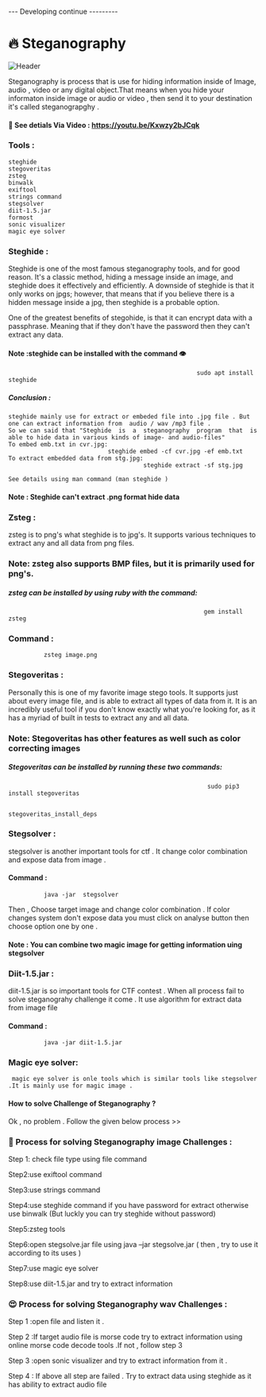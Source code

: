 --- Developing continue ---------

# 🔥 Steganography


![Header](https://user-images.githubusercontent.com/55437834/115628460-7ad61c80-a322-11eb-8095-a2bf03171db8.jpg)


Steganography is  process that is use for hiding  information inside of Image, audio , video or any digital object.That means  when you hide your informaton inside image or audio or video   , then send it to your destination  it's called steganograpghy   .

#### 👀 See detials Via Video : https://youtu.be/Kxwzy2bJCqk
 
### Tools :
    
    steghide
    stegoveritas
    zsteg
    binwalk
    exiftool
    strings command
    stegsolver
    diit-1.5.jar
    formost
    sonic visualizer
    magic eye solver
    
    
### Steghide :

Steghide is one of the most famous steganography tools, and for good reason. It's a classic method, hiding a message inside an image, and steghide does it effectively and efficiently. A downside of steghide is that it only works on jpgs; however, that means that if you believe there is a hidden message inside a jpg, then steghide is a probable option.



One of the greatest benefits of stegohide, is that it can encrypt data with a passphrase. Meaning that if they don't have the password then they can't extract any data.



#### Note :steghide can be installed with the command 👁️
                                                         sudo apt install steghide
     
##### Conclusion :
    
    steghide mainly use for extract or embeded file into .jpg file . But one can extract information from  audio / wav /mp3 file .
    So we can said that "Steghide  is  a  steganography  program  that  is able to hide data in various kinds of image- and audio-files"
    To embed emb.txt in cvr.jpg:
                                steghide embed -cf cvr.jpg -ef emb.txt
    To extract embedded data from stg.jpg:
                                          steghide extract -sf stg.jpg
     
    See details using man command (man steghide )
             
            
         
#### Note : Steghide can't extract .png format hide data 



              
### Zsteg :
zsteg is to png's what steghide is to jpg's. It supports various techniques to extract any and all data from png files.



### Note: zsteg also supports BMP files, but it is primarily used for png's.



##### zsteg can be installed by using ruby with the command:
                                                           gem install zsteg
       
### Command : 
         
              zsteg image.png

### Stegoveritas :
Personally this is one of my favorite image stego tools. It supports just about every image file, and is able to extract all types of data from it. It is an incredibly useful tool if you don't know exactly what you're looking for, as it has a myriad of built in tests to extract any and all data.



### Note: Stegoveritas has other features as well such as color correcting images



##### Stegoveritas can be installed by running these two commands:

                                                            sudo pip3 install stegoveritas 

                                                            stegoveritas_install_deps                
                  

              
### Stegsolver :
stegsolver is another important tools for ctf . It change color combination and expose data from image .
             
#### Command :
              java -jar  stegsolver
             
Then , Choose target image and change color combination . If color changes system don't expose data you must click on  analyse button then choose option one by one . 

#### Note : You can combine two magic image for getting information uing stegsolver

### Diit-1.5.jar :
diit-1.5.jar is so important tools for CTF contest . When all process fail to solve steganograhy challenge it come .
It use algorithm for extract data from image file
     
#### Command :
              java -jar diit-1.5.jar

### Magic eye solver:
     magic eye solver is onle tools which is similar tools like stegsolver .It is mainly use for magic image .
                 



#### How to solve Challenge of Steganography ?

Ok  , no problem . Follow the given below process >>

### 👀 Process for solving Steganography image  Challenges :

Step 1: check file type using  file command

Step2:use exiftool command 

Step3:use strings command

Step4:use steghide command if you have password for extract  otherwise use binwalk (But luckly you can try steghide without password)

Step5:zsteg tools 

Step6:open stegsolve.jar file using java –jar stegsolve.jar ( then  , try to use it according to its uses )

Step7:use magic eye solver 

Step8:use diit-1.5.jar and try to extract information 

### 😍 Process for solving Steganography wav  Challenges :

Step 1 :open  file and listen it .

Step 2 :If target audio file is morse code try to extract information using online morse code decode tools .If not , follow step 3

Step 3 :open sonic visualizer and try to extract information from it .

Step 4 : If above all step are failed . Try to extract data using  steghide as it has ability to extract audio file 


